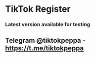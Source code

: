 # TikTok Register

### Latest version available for testing

## Telegram @tiktokpeppa - https://t.me/tiktokpeppa
